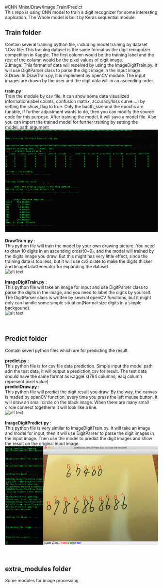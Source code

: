 #CNN Mnist/Draw/Image Train/Predict
<br />
This repo is using CNN model to train a digit recognizer for some interesting applcation. The Whole model is built by Keras sequential module. <br />

## Train folder
Contain several training python file, including model training by dataset <br />
1.Csv file: This training dataset is the same format as the digit recognizer competition in Kaggle. The first column would be the training label and the rest of the column would be the pixel values of digit image. <br />
2.Image: This format of data will received by using the ImageDigitTrain.py. It will use DigitParser class to parse the digit image in the input image. <br />
3.Draw: In DrawTrain.py, it is implement by openCV module. The input images are drawn by the user and the digit data will in an ascending order.<br />
<br />
**train.py** : <br />
Train the module by csv file. It can show some data visualized information(label counts, confusion matrix, accuracy/loss curve....) by setting the show_flag to true. Only the bacth_size and the epochs are tunable, if further adjustment wants to do, then you can modify the source code for this purpose. After training the model, it will save a model file. Also you can import the trained model for further training by setting the model_path argument<br />
![alt text](https://raw.githubusercontent.com/RayXie29/MNIST_DRAW_PREDICT/master/imgs/csv_train.png)<br />
<br />
**DrawTrain.py** : <br />
This python file will train the model by your own drawing picture. You need to draw 10 digits in an ascending order(0~9), and the model will trained by the digits image you draw. But this might has very little effect, since the training data is too less, but it will use cv2.dilate to make the digits thicker and ImageDataGenerator for expanding the dataset.<br />
![alt text](https://raw.githubusercontent.com/RayXie29/MNIST_DRAW_PREDICT/master/imgs/drawTrain.gif)<br />
<br />
**ImageDigitTrain.py** : <br />
This python file will take an image for input and use DigitParser class to parse the digits in the image, and you need to label the digits by yourself. The DigitParser class is written by several openCV functions, but it might only can handle some simple situation(Normal size digits in a simple backgound).<br />
![alt text](https://raw.githubusercontent.com/RayXie29/MNIST_DRAW_PREDICT/master/imgs/ImageDigitTrain.gif)<br />
<br />
<br />
## Predict folder
Contain severl python files which are for predicting the result. <br />
<br />
**predict.py** : <br />
This python file is for csv file data prediction. Simple input the model path adn the test data, it will output a prediction.csv for result. The test data should have the same format as Kaggle`s(784 columns, eacj column represent pixel value)<br />
**predictDraw.py** : <br />
This python file will predict the digit result you draw. By the way, the canvas is maded by openCV function, every time you press the left mouse button, it will draw an small circle on the black image. When there are many small circle connect togetherm it will look like a line.<br />
![alt text](https://raw.githubusercontent.com/RayXie29/MNIST_DRAW_PREDICT/master/imgs/predictDraw.gif)<br />
<br />
**ImageDigitPredict.py** : <br />
This python file is very similar to ImageDigitTrain.py. It will take an image and model for input, then it will use DigitParser to parse the digit images in the input image. Then use the model to predict the digit images and show the result on the original input image.<br />
![alt text](https://raw.githubusercontent.com/RayXie29/MNIST_DRAW_PREDICT/master/imgs/ImageDigitPredict.png)<br />
<br />
<br />
## extra_modules folder
Some modules for image processing

